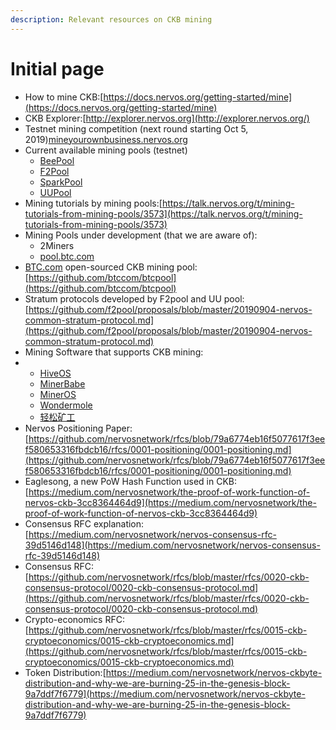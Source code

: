 ```yaml
---
description: Relevant resources on CKB mining
---
```


# Initial page

* How to mine CKB:[https://docs.nervos.org/getting-started/mine](https://docs.nervos.org/getting-started/mine)
* CKB Explorer:[http://explorer.nervos.org](http://explorer.nervos.org/)
* Testnet mining competition \(next round starting Oct 5, 2019\)[mineyourownbusiness.nervos.org](http://mineyourownbusiness.nervos.org/)
* Current available mining pools \(testnet\)
  * [BeePool](https://www.beepool.org/tutorial/ckb)
  * [F2Pool](https://blog.f2pool.com/zh/help/mining-tutorial/start-mining/ckb)
  * [SparkPool](https://support.sparkpool.com/hc/zh-cn/articles/360000440961)
  * [UUPool](https://uupool.cn/tutorial/66)
* Mining tutorials by mining pools:[https://talk.nervos.org/t/mining-tutorials-from-mining-pools/3573](https://talk.nervos.org/t/mining-tutorials-from-mining-pools/3573)
* Mining Pools under development \(that we are aware of\):
  * 2Miners
  * [pool.btc.com](https://pool.btc.com/)
* [BTC.com](http://BTC.com) open-sourced CKB mining pool: [https://github.com/btccom/btcpool](https://github.com/btccom/btcpool)
* Stratum protocols developed by F2pool and UU pool:[https://github.com/f2pool/proposals/blob/master/20190904-nervos-common-stratum-protocol.md](https://github.com/f2pool/proposals/blob/master/20190904-nervos-common-stratum-protocol.md)
*  Mining Software that supports CKB mining:
* * [HiveOS](https://hiveos.farm/)
  * [MinerBabe](https://www.minerbabe.com/pc.html/#/)
  * [MinerOS](https://www.mineros.cn/index.php/zh/newprofit/394-ckb-nervos)
  * [Wondermole](https://wondermole.io/)
  * [轻松矿工](http://www.qskg.top/ckb.html)
* Nervos Positioning Paper:[https://github.com/nervosnetwork/rfcs/blob/79a6774eb16f5077617f3eef580653316fbdcb16/rfcs/0001-positioning/0001-positioning.md](https://github.com/nervosnetwork/rfcs/blob/79a6774eb16f5077617f3eef580653316fbdcb16/rfcs/0001-positioning/0001-positioning.md)
* Eaglesong, a new PoW Hash Function used in CKB:[https://medium.com/nervosnetwork/the-proof-of-work-function-of-nervos-ckb-3cc8364464d9](https://medium.com/nervosnetwork/the-proof-of-work-function-of-nervos-ckb-3cc8364464d9)
* Consensus RFC explanation:[https://medium.com/nervosnetwork/nervos-consensus-rfc-39d5146d148](https://medium.com/nervosnetwork/nervos-consensus-rfc-39d5146d148)
* Consensus RFC:[https://github.com/nervosnetwork/rfcs/blob/master/rfcs/0020-ckb-consensus-protocol/0020-ckb-consensus-protocol.md](https://github.com/nervosnetwork/rfcs/blob/master/rfcs/0020-ckb-consensus-protocol/0020-ckb-consensus-protocol.md)
* Crypto-economics RFC:[https://github.com/nervosnetwork/rfcs/blob/master/rfcs/0015-ckb-cryptoeconomics/0015-ckb-cryptoeconomics.md](https://github.com/nervosnetwork/rfcs/blob/master/rfcs/0015-ckb-cryptoeconomics/0015-ckb-cryptoeconomics.md)
* Token Distribution:[https://medium.com/nervosnetwork/nervos-ckbyte-distribution-and-why-we-are-burning-25-in-the-genesis-block-9a7ddf7f6779](https://medium.com/nervosnetwork/nervos-ckbyte-distribution-and-why-we-are-burning-25-in-the-genesis-block-9a7ddf7f6779)

